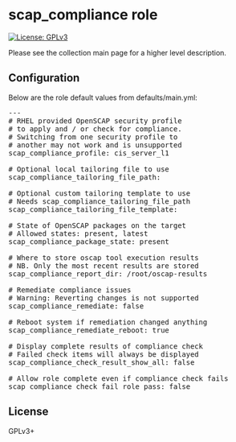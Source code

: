 # scap_compliance role

[![License: GPLv3](https://img.shields.io/badge/license-GPLv3-brightgreen.svg)](https://www.gnu.org/licenses/gpl-3.0)

Please see the collection main page for a higher level description.

## Configuration

Below are the role default values from defaults/main.yml:

<pre>
---
# RHEL provided OpenSCAP security profile
# to apply and / or check for compliance.
# Switching from one security profile to
# another may not work and is unsupported
scap_compliance_profile: cis_server_l1

# Optional local tailoring file to use
scap_compliance_tailoring_file_path:

# Optional custom tailoring template to use
# Needs scap_compliance_tailoring_file_path
scap_compliance_tailoring_file_template:

# State of OpenSCAP packages on the target
# Allowed states: present, latest
scap_compliance_package_state: present

# Where to store oscap tool execution results
# NB. Only the most recent results are stored
scap_compliance_report_dir: /root/oscap-results

# Remediate compliance issues
# Warning: Reverting changes is not supported
scap_compliance_remediate: false

# Reboot system if remediation changed anything
scap_compliance_remediate_reboot: true

# Display complete results of compliance check
# Failed check items will always be displayed
scap_compliance_check_result_show_all: false

# Allow role complete even if compliance check fails
scap_compliance_check_fail_role_pass: false
</pre>

## License

GPLv3+
